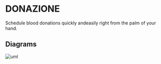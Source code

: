 # DONAZIONE

Schedule blood donations quickly andeasily right from the palm of your hand.

## Diagrams

![uml](https://github.com/Ma7moud-Eltantawy/DONAZIONE/assets/61250075/bf7e1f62-5b28-4beb-b538-ddf4d1976300)


